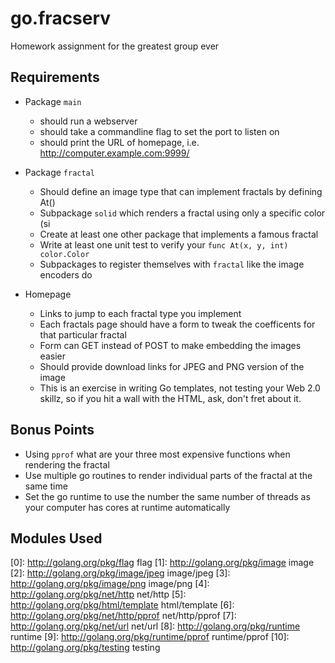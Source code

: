 go.fracserv
===========

Homework assignment for the greatest group ever

Requirements
------------

* Package `main`
  * should run a webserver
  * should take a commandline flag to set the port to listen on
  * should print the URL of homepage, i.e. http://computer.example.com:9999/

* Package `fractal`
  * Should define an image type that can implement fractals by defining At()
  * Subpackage `solid` which renders a fractal using only a specific color (si
  * Create at least one other package that implements a famous fractal
  * Write at least one unit test to verify your `func At(x, y, int) color.Color`
  * Subpackages to register themselves with `fractal` like the image encoders do

* Homepage
  * Links to jump to each fractal type you implement
  * Each fractals page should have a form to tweak the coefficents for that particular fractal
  * Form can GET instead of POST to make embedding the images easier
  * Should provide download links for JPEG and PNG version of the image
  * This is an exercise in writing Go templates, not testing your Web 2.0 skillz, so if you hit a wall with the HTML, ask, don't fret about it.


Bonus Points
------------
* Using `pprof` what are your three most expensive functions when rendering the fractal
* Use multiple go routines to render individual parts of the fractal at the same time
* Set the go runtime to use the number the same number of threads as your computer has cores at runtime automatically


Modules Used
------------
[0]: http://golang.org/pkg/flag flag
[1]: http://golang.org/pkg/image image
[2]: http://golang.org/pkg/image/jpeg image/jpeg
[3]: http://golang.org/pkg/image/png image/png
[4]: http://golang.org/pkg/net/http net/http
[5]: http://golang.org/pkg/html/template html/template
[6]: http://golang.org/pkg/net/http/pprof net/http/pprof
[7]: http://golang.org/pkg/net/url net/url
[8]: http://golang.org/pkg/runtime runtime
[9]: http://golang.org/pkg/runtime/pprof runtime/pprof
[10]: http://golang.org/pkg/testing testing

